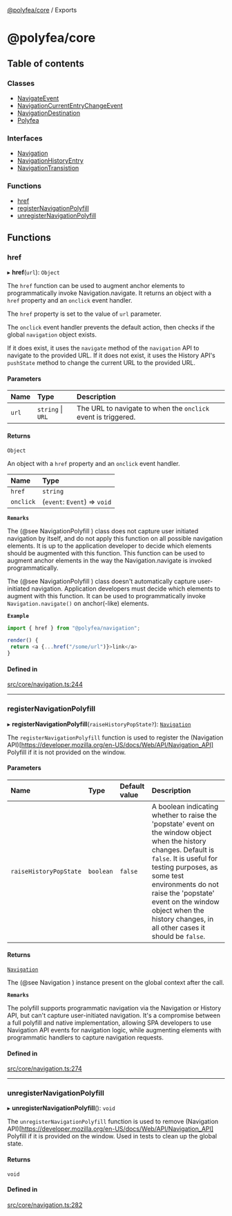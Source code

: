 [@polyfea/core](README.md) / Exports

# @polyfea/core

## Table of contents

### Classes

- [NavigateEvent](classes/NavigateEvent.md)
- [NavigationCurrentEntryChangeEvent](classes/NavigationCurrentEntryChangeEvent.md)
- [NavigationDestination](classes/NavigationDestination.md)
- [Polyfea](classes/Polyfea.md)

### Interfaces

- [Navigation](interfaces/Navigation.md)
- [NavigationHistoryEntry](interfaces/NavigationHistoryEntry.md)
- [NavigationTransistion](interfaces/NavigationTransistion.md)

### Functions

- [href](modules.md#href)
- [registerNavigationPolyfill](modules.md#registernavigationpolyfill)
- [unregisterNavigationPolyfill](modules.md#unregisternavigationpolyfill)

## Functions

### href

▸ **href**(`url`): `Object`

The `href` function can be used to augment anchor elements to programmatically invoke Navigation.navigate.
It returns an object with a `href` property and an `onclick` event handler.

The `href` property is set to the value of `url` parameter.

The `onclick` event handler prevents the default action, then checks if the global `navigation` object exists.

If it does exist, it uses the `navigate` method of the `navigation` API to navigate to the provided URL.
If it does not exist, it uses the History API's `pushState` method to change the current URL to the provided URL.

#### Parameters

| Name | Type | Description |
| :------ | :------ | :------ |
| `url` | `string` \| `URL` | The URL to navigate to when the `onclick` event is triggered. |

#### Returns

`Object`

An object with a `href` property and an `onclick` event handler.

| Name | Type |
| :------ | :------ |
| `href` | `string` |
| `onclick` | (`event`: `Event`) => `void` |

**`Remarks`**

The (@see NavigationPolyfill ) class does not capture user initiated navigation by itself, and do not apply this function
 on all possible navigation elements. It is up to the application developer to decide which elements should be augmented with this function.
This function can be used to augment anchor elements in the way the Navigation.navigate is invoked programmatically.

The (@see NavigationPolyfill ) class doesn't automatically capture user-initiated navigation. Application developers must decide 
which elements to augment with this function. It can be used to programmatically invoke `Navigation.navigate()` on anchor(-like) elements.

**`Example`**

```typescript
import { href } from "@polyfea/navigation";

render() { 
 return <a {...href("/some/url")}>link</a>
}
```

#### Defined in

[src/core/navigation.ts:244](https://github.com/polyfea/core/blob/1c60298/src/core/navigation.ts#L244)

___

### registerNavigationPolyfill

▸ **registerNavigationPolyfill**(`raiseHistoryPopState?`): [`Navigation`](interfaces/Navigation.md)

The `registerNavigationPolyfill` function is used to register the (Navigation API)[https://developer.mozilla.org/en-US/docs/Web/API/Navigation_API] Polyfill 
if it is not provided on the window.

#### Parameters

| Name | Type | Default value | Description |
| :------ | :------ | :------ | :------ |
| `raiseHistoryPopState` | `boolean` | `false` | A boolean indicating whether to raise the 'popstate' event on the window object when the history changes. Default is `false`. It is useful for testing purposes, as some test environments do not raise the 'popstate' event on the window object when the history changes, in all other cases it should be `false`. |

#### Returns

[`Navigation`](interfaces/Navigation.md)

The (@see Navigation ) instance present on the global context after the call.

**`Remarks`**

The polyfill supports programmatic navigation via the Navigation or History API, but can't capture user-initiated navigation. It's a compromise between 
a full polyfill and native implementation, allowing SPA developers to use Navigation API events for navigation logic, while augmenting elements with 
programmatic handlers to capture navigation requests.

#### Defined in

[src/core/navigation.ts:274](https://github.com/polyfea/core/blob/1c60298/src/core/navigation.ts#L274)

___

### unregisterNavigationPolyfill

▸ **unregisterNavigationPolyfill**(): `void`

The `unregisterNavigationPolyfill` function is used to remove  (Navigation API)[https://developer.mozilla.org/en-US/docs/Web/API/Navigation_API] Polyfill 
if it is provided on the window. Used in tests to clean up the global state.

#### Returns

`void`

#### Defined in

[src/core/navigation.ts:282](https://github.com/polyfea/core/blob/1c60298/src/core/navigation.ts#L282)
